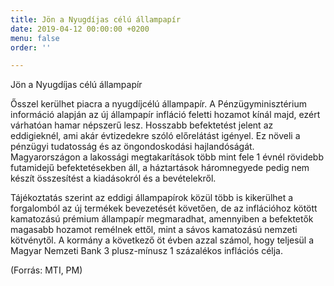 ```yaml
---
title: Jön a Nyugdíjas célú állampapír
date: 2019-04-12 00:00:00 +0200
menu: false
order: ''

---
```

Jön a Nyugdíjas célú állampapír

Ősszel kerülhet piacra a nyugdíjcélú állampapír. A Pénzügyminisztérium információ alapján az új állampapír infláció feletti hozamot kínál majd, ezért várhatóan hamar népszerű lesz. Hosszabb befektetést jelent az eddigieknél, ami akár évtizedekre szóló előrelátást igényel. Ez növeli a pénzügyi tudatosság és az öngondoskodási hajlandóságát.   
Magyarországon a lakossági megtakarítások több mint fele 1 évnél rövidebb futamidejű befektetésekben áll, a háztartások háromnegyede pedig nem készít összesítést a kiadásokról és a bevételekről.

Tájékoztatás szerint az eddigi állampapírok közül több is kikerülhet a forgalomból az új termékek bevezetését követően, de az inflációhoz kötött kamatozású prémium állampapír megmaradhat, amennyiben a befektetők magasabb hozamot remélnek ettől, mint a sávos kamatozású nemzeti kötvénytől. A kormány a következő öt évben azzal számol, hogy teljesül a Magyar Nemzeti Bank 3 plusz-mínusz 1 százalékos inflációs célja.

(Forrás: MTI, PM)